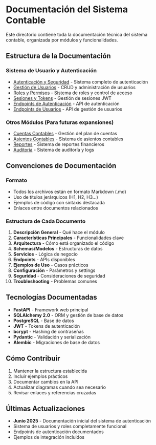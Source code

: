 # Documentación del Sistema Contable

Este directorio contiene toda la documentación técnica del sistema contable, organizada por módulos y funcionalidades.

## Estructura de la Documentación

### Sistema de Usuario y Autenticación
- [Autenticación y Seguridad](./auth/authentication.md) - Sistema completo de autenticación
- [Gestión de Usuarios](./auth/user-management.md) - CRUD y administración de usuarios
- [Roles y Permisos](./auth/roles-permissions.md) - Sistema de roles y control de acceso
- [Sesiones y Tokens](./auth/sessions-tokens.md) - Gestión de sesiones JWT
- [Endpoints de Autenticación](./auth/auth-endpoints.md) - API de autenticación
- [Endpoints de Usuarios](./auth/user-endpoints.md) - API de gestión de usuarios

### Otros Módulos (Para futuras expansiones)
- [Cuentas Contables](./accounts/) - Gestión del plan de cuentas
- [Asientos Contables](./journal-entries/) - Sistema de asientos contables
- [Reportes](./reports/) - Sistema de reportes financieros
- [Auditoría](./audit/) - Sistema de auditoría y logs

## Convenciones de Documentación

### Formato
- Todos los archivos están en formato Markdown (.md)
- Uso de títulos jerárquicos (H1, H2, H3...)
- Ejemplos de código con sintaxis destacada
- Enlaces entre documentos relacionados

### Estructura de Cada Documento
1. **Descripción General** - Qué hace el módulo
2. **Características Principales** - Funcionalidades clave
3. **Arquitectura** - Cómo está organizado el código
4. **Schemas/Modelos** - Estructuras de datos
5. **Servicios** - Lógica de negocio
6. **Endpoints** - APIs disponibles
7. **Ejemplos de Uso** - Casos prácticos
8. **Configuración** - Parámetros y settings
9. **Seguridad** - Consideraciones de seguridad
10. **Troubleshooting** - Problemas comunes

## Tecnologías Documentadas

- **FastAPI** - Framework web principal
- **SQLAlchemy 2.0** - ORM y gestión de base de datos
- **PostgreSQL** - Base de datos
- **JWT** - Tokens de autenticación
- **bcrypt** - Hashing de contraseñas
- **Pydantic** - Validación y serialización
- **Alembic** - Migraciones de base de datos

## Cómo Contribuir

1. Mantener la estructura establecida
2. Incluir ejemplos prácticos
3. Documentar cambios en la API
4. Actualizar diagramas cuando sea necesario
5. Revisar enlaces y referencias cruzadas

## Últimas Actualizaciones

- **Junio 2025** - Documentación inicial del sistema de autenticación
- Sistema de usuarios y roles completamente funcional
- Endpoints de autenticación documentados
- Ejemplos de integración incluidos
